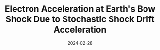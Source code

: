---
title: "Electron Acceleration at Earth's Bow Shock Due to Stochastic Shock Drift Acceleration"
collection: publications
permalink: /publication/2024-lindberg
date: 2024-02-28
venue: 'Geophysical Research Letters (GRL)'
paperurl: '/files/papers/2024/Geophysical Research Letters - 2024 - Lindberg.pdf'
link: 'https://agupubs.onlinelibrary.wiley.com/doi/10.1029/2023GL106612'
citation: "Lindberg, M., Vaivads, A., Amano, T., <b>Raptis, S. </b>, & Joshi, S. (2024). Electron Acceleration at Earth's Bow Shock Due to Stochastic Shock Drift Acceleration Geophysical Research Letters, 51, e2023GL106612. https://doi.org/10.1029/2023GL106612"
---